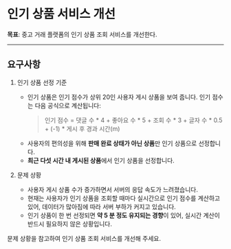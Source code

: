 # 인기 상품 서비스 개선

**목표**: 중고 거래 플랫폼의 인기 상품 조회 서비스를 개선한다.

---

## 요구사항

1. 인기 상품 선정 기준
   - 인기 상품은 인기 점수가 상위 20인 사용자 게시 상품을 보여 줍니다. 인기 점수는 다음 공식으로 계산됩니다:
        > 인기 점수 = 댓글 수 * 4 + 좋아요 수 * 5 + 조회 수 * 3 + 글자 수 * 0.5 + (-1) * 게시 후 경과 시간(m)
   - 사용자의 편의성을 위해 **판매 완료 상태가 아닌 상품**만 인기 상품으로 선정합니다.
   - **최근 다섯 시간 내 게시된 상품**에서 인기 상품을 선정합니다.

2. 문제 상황
   - 사용자 게시 상품 수가 증가하면서 서버의 응답 속도가 느려졌습니다.
   - 현재는 사용자가 인기 상품을 조회할 때마다 실시간으로 인기 점수를 계산하고 있어, 데이터가 많아짐에 따라 서버 부하가 커지고 있습니다.
   - 인기 상품이 한 번 선정되면 **약 5 분 정도 유지되는 경향**이 있어, 실시간 계산이 반드시 필요하지 않은 상황입니다.

문제 상황을 참고하여 인기 상품 조회 서비스를 개선해 주세요.
